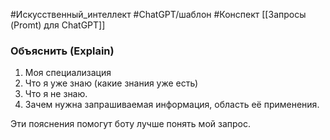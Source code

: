 #Искусственный_интеллект #ChatGPT/шаблон  #Конспект 
[[Запросы (Promt) для ChatGPT]]

### Объяснить (Explain)
1. Моя специализация
2. Что я уже знаю (какие знания уже есть)
3. Что я не знаю.
4. Зачем нужна запрашиваемая информация, область её применения.

Эти пояснения помогут боту лучше понять мой запрос.